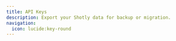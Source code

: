 ```yaml
---
title: API Keys
description: Export your Shotly data for backup or migration.
navigation:
  icon: lucide:key-round
---
```


